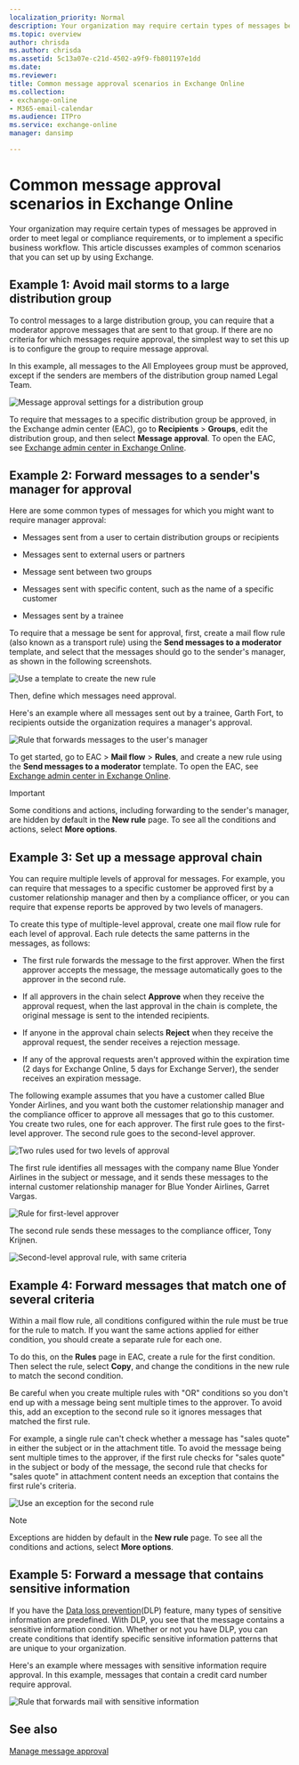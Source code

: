```yaml
---
localization_priority: Normal
description: Your organization may require certain types of messages be approved in order to meet legal or compliance requirements, or to implement a specific business workflow. This article discusses examples of common scenarios that you can set up by using Exchange.
ms.topic: overview
author: chrisda
ms.author: chrisda
ms.assetid: 5c13a07e-c21d-4502-a9f9-fb801197e1dd
ms.date: 
ms.reviewer: 
title: Common message approval scenarios in Exchange Online
ms.collection: 
- exchange-online
- M365-email-calendar
ms.audience: ITPro
ms.service: exchange-online
manager: dansimp

---
```


# Common message approval scenarios in Exchange Online

Your organization may require certain types of messages be approved in order to meet legal or compliance requirements, or to implement a specific business workflow. This article discusses examples of common scenarios that you can set up by using Exchange.

## Example 1: Avoid mail storms to a large distribution group

To control messages to a large distribution group, you can require that a moderator approve messages that are sent to that group. If there are no criteria for which messages require approval, the simplest way to set this up is to configure the group to require message approval.

In this example, all messages to the All Employees group must be approved, except if the senders are members of the distribution group named Legal Team.

![Message approval settings for a distribution group](../../media/TA_Mod_Scenario1_AllEmployes.png)

To require that messages to a specific distribution group be approved, in the Exchange admin center (EAC), go to **Recipients** \> **Groups**, edit the distribution group, and then select **Message approval**. To open the EAC, see [Exchange admin center in Exchange Online](../../exchange-admin-center.md).

## Example 2: Forward messages to a sender's manager for approval

Here are some common types of messages for which you might want to require manager approval:

- Messages sent from a user to certain distribution groups or recipients

- Messages sent to external users or partners

- Message sent between two groups

- Messages sent with specific content, such as the name of a specific customer

- Messages sent by a trainee

To require that a message be sent for approval, first, create a mail flow rule (also known as a transport rule) using the **Send messages to a moderator** template, and select that the messages should go to the sender's manager, as shown in the following screenshots.

![Use a template to create the new rule](../../media/TA_Mod_Scenario2_Template.png)

Then, define which messages need approval.

Here's an example where all messages sent out by a trainee, Garth Fort, to recipients outside the organization requires a manager's approval.

![Rule that forwards messages to the user's manager](../../media/TA_Mod_Scenario2_rule.png)

To get started, go to EAC \> **Mail flow** \> **Rules**, and create a new rule using the **Send messages to a moderator** template. To open the EAC, see [Exchange admin center in Exchange Online](../../exchange-admin-center.md).

> [!IMPORTANT]
> Some conditions and actions, including forwarding to the sender's manager, are hidden by default in the **New rule** page. To see all the conditions and actions, select **More options**.

## Example 3: Set up a message approval chain

You can require multiple levels of approval for messages. For example, you can require that messages to a specific customer be approved first by a customer relationship manager and then by a compliance officer, or you can require that expense reports be approved by two levels of managers.

To create this type of multiple-level approval, create one mail flow rule for each level of approval. Each rule detects the same patterns in the messages, as follows:

- The first rule forwards the message to the first approver. When the first approver accepts the message, the message automatically goes to the approver in the second rule.

- If all approvers in the chain select **Approve** when they receive the approval request, when the last approval in the chain is complete, the original message is sent to the intended recipients.

- If anyone in the approval chain selects **Reject** when they receive the approval request, the sender receives a rejection message.

- If any of the approval requests aren't approved within the expiration time (2 days for Exchange Online, 5 days for Exchange Server), the sender receives an expiration message.

The following example assumes that you have a customer called Blue Yonder Airlines, and you want both the customer relationship manager and the compliance officer to approve all messages that go to this customer. You create two rules, one for each approver. The first rule goes to the first-level approver. The second rule goes to the second-level approver.

![Two rules used for two levels of approval](../../media/TA_Mod_Scenario3_2rules.png)

The first rule identifies all messages with the company name Blue Yonder Airlines in the subject or message, and it sends these messages to the internal customer relationship manager for Blue Yonder Airlines, Garret Vargas.

![Rule for first-level approver](../../media/TA_Mod_Scenario3_Rule1.png)

The second rule sends these messages to the compliance officer, Tony Krijnen.

![Second-level approval rule, with same criteria](../../media/TA_Mod_Scenario3_Rule2.png)

## Example 4: Forward messages that match one of several criteria

Within a mail flow rule, all conditions configured within the rule must be true for the rule to match. If you want the same actions applied for either condition, you should create a separate rule for each one.

To do this, on the **Rules** page in EAC, create a rule for the first condition. Then select the rule, select **Copy**, and change the conditions in the new rule to match the second condition.

Be careful when you create multiple rules with "OR" conditions so you don't end up with a message being sent multiple times to the approver. To avoid this, add an exception to the second rule so it ignores messages that matched the first rule.

For example, a single rule can't check whether a message has "sales quote" in either the subject or in the attachment title. To avoid the message being sent multiple times to the approver, if the first rule checks for "sales quote" in the subject or body of the message, the second rule that checks for "sales quote" in attachment content needs an exception that contains the first rule's criteria.

![Use an exception for the second rule](../../media/TA_Mod_Scenario4.png)

> [!NOTE]
> Exceptions are hidden by default in the **New rule** page. To see all the conditions and actions, select **More options**.

## Example 5: Forward a message that contains sensitive information

If you have the [Data loss prevention](../../security-and-compliance/data-loss-prevention/data-loss-prevention.md)(DLP) feature, many types of sensitive information are predefined. With DLP, you see that the message contains a sensitive information condition. Whether or not you have DLP, you can create conditions that identify specific sensitive information patterns that are unique to your organization.

Here's an example where messages with sensitive information require approval. In this example, messages that contain a credit card number require approval.

![Rule that forwards mail with sensitive information](../../media/TA_Mod_Scenario5.png)

## See also

[Manage message approval](manage-message-approval.md)

